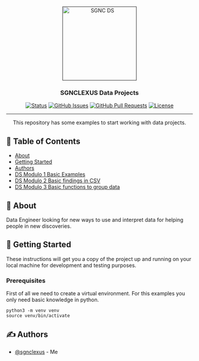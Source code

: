 <p align="center">
  <a href="" rel="noopener">
 <img width=200px height=200px src="https://images.unsplash.com/photo-1451187580459-43490279c0fa?q=80&w=1744&auto=format&fit=crop&ixlib=rb-4.0.3&ixid=M3wxMjA3fDB8MHxwaG90by1wYWdlfHx8fGVufDB8fHx8fA%3D%3D" alt="SGNC DS"></a>
</p>

<h3 align="center">SGNCLEXUS Data Projects</h3>

<div align="center">

[![Status](https://img.shields.io/badge/status-active-success.svg)]()
[![GitHub Issues](https://img.shields.io/github/issues/kylelobo/The-Documentation-Compendium.svg)](https://github.com/kylelobo/The-Documentation-Compendium/issues)
[![GitHub Pull Requests](https://img.shields.io/github/issues-pr/kylelobo/The-Documentation-Compendium.svg)](https://github.com/kylelobo/The-Documentation-Compendium/pulls)
[![License](https://img.shields.io/badge/license-MIT-blue.svg)](/LICENSE)

</div>

---

<p align="center"> This repository has some examples to start working with data projects.  
    <br> 
</p>

## 📝 Table of Contents

- [About](#about)
- [Getting Started](#getting_started)
- [Authors](#authors)
- [DS Modulo 1 Basic Examples](M1/M1.md)
- [DS Modulo 2 Basic findings in CSV](M2/)
- [DS Modulo 3 Basic functions to group data](M3/)

## 🧐 About <a name = "about"></a>

Data Engineer looking for new ways to use and interpret data for helping people in new discoveries.

## 🏁 Getting Started <a name = "getting_started"></a>

These instructions will get you a copy of the project up and running on your local machine for development and testing purposes. 


### Prerequisites

First of all we need to create a virtual environment. 
For this examples you only need basic knowledge in python. 

```
python3 -m venv venv
source venv/bin/activate
``` 

<!-- ### Installing

A step by step series of examples that tell you how to get a development env running.

Say what the step will be

```
Give the example
```

And repeat

```
until finished
```

End with an example of getting some data out of the system or using it for a little demo. -->



## ✍️ Authors <a name = "authors"></a>

- [@sgnclexus](https://github.com/sgnclexus) - Me

